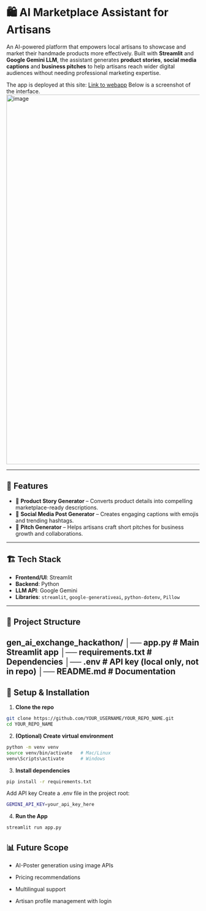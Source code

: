 # 🛍️ AI Marketplace Assistant for Artisans  

An AI-powered platform that empowers local artisans to showcase and market their handmade products more effectively. Built with **Streamlit** and **Google Gemini LLM**, the assistant generates **product stories**, **social media captions** and **business pitches** to help artisans reach wider digital audiences without needing professional marketing expertise.  

The app is deployed at this site:
[Link to webapp](https://genaiexchangehackathon-bjxazhemrsgreqwwkrbok8.streamlit.app/)
Below is a screenshot of the interface.
<img width="1888" height="963" alt="image" src="https://github.com/user-attachments/assets/95f39485-c406-47bd-8651-f3b4eaa0c8f6" />

---

## 🚀 Features  
- 📖 **Product Story Generator** – Converts product details into compelling marketplace-ready descriptions.  
- 📢 **Social Media Post Generator** – Creates engaging captions with emojis and trending hashtags.  
- 🎤 **Pitch Generator** – Helps artisans craft short pitches for business growth and collaborations.  

---

## 🏗️ Tech Stack  
- **Frontend/UI**: Streamlit  
- **Backend**: Python  
- **LLM API**: Google Gemini   
- **Libraries**: `streamlit`, `google-generativeai`, `python-dotenv`, `Pillow`  

---

## 📂 Project Structure  

  gen_ai_exchange_hackathon/
  │── app.py # Main Streamlit app
  │── requirements.txt # Dependencies
  │── .env # API key (local only, not in repo)
  │── README.md # Documentation
---

## 🔑 Setup & Installation  

1. **Clone the repo**  
```bash
git clone https://github.com/YOUR_USERNAME/YOUR_REPO_NAME.git
cd YOUR_REPO_NAME
```

2. **(Optional) Create virtual environment**
```bash
python -m venv venv
source venv/bin/activate   # Mac/Linux
venv\Scripts\activate      # Windows
```

3. **Install dependencies**
```bash
pip install -r requirements.txt
```

Add API key
Create a .env file in the project root:
```bash
GEMINI_API_KEY=your_api_key_here
```

4. **Run the App**
```bash
streamlit run app.py
```



## 📊 Future Scope

- AI-Poster generation using image APIs 

- Pricing recommendations

- Multilingual support

- Artisan profile management with login
